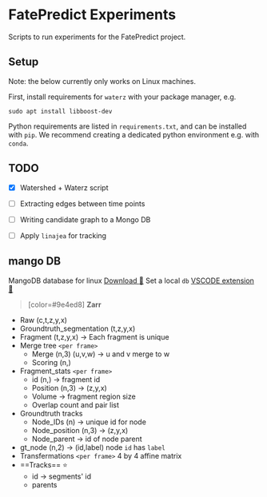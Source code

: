 # FatePredict Experiments

Scripts to run experiments for the FatePredict project.

## Setup

Note: the below currently only works on Linux machines.

First, install requirements for `waterz` with your package manager, e.g.
```
sudo apt install libboost-dev
```

Python requirements are listed in `requirements.txt`, and can be installed with `pip`.
We recommend creating a dedicated python environment e.g. with `conda`.

## TODO
- [x] Watershed + Waterz script
- [ ] Extracting edges between time points
- [ ] Writing candidate graph to a Mongo DB
- [ ] Apply `linajea` for tracking


## mango DB 
MangoDB database for linux [Download :link:](https://www.mongodb.com/docs/manual/administration/install-community/)
Set a local `db` [VSCODE extension :link:](https://code.visualstudio.com/docs/azure/mongodb)


> [color=#9e4ed8] **Zarr**

* Raw (c,t,z,y,x)
* Groundtruth_segmentation (t,z,y,x)
* Fragment (t,z,y,x) -> Each fragment is unique
* Merge tree `<per frame>`
    * Merge (n,3) (u,v,w) -> u and v merge to w
    * Scoring (n,) 
* Fragment_stats `<per frame>`
    * id (n,) -> fragment id
    * Position (n,3) -> (z,y,x)
    * Volume -> fragment region size
    * Overlap count and pair list
* Groundtruth tracks
    * Node_IDs (n) -> unique id for node
    * Node_position (n,3) -> (z,y,x)
    * Node_parent -> id of node parent
* gt_node (n,2) -> (id,label) node `id` has `label`
* Transfermations `<per frame>` 4 by 4 affine matrix
* ==Tracks== :star:
    * id -> segments' id
    * parents